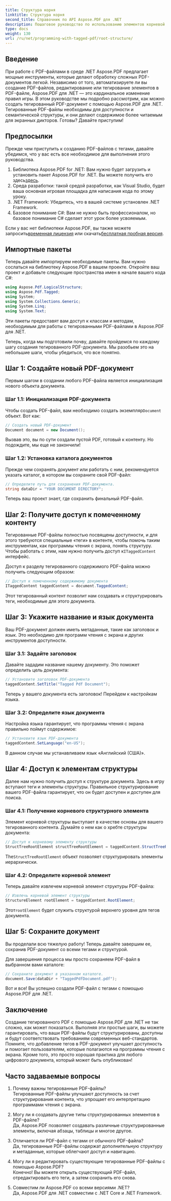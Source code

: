 ```yaml
---
title: Структура корня
linktitle: Структура корня
second_title: Справочник по API Aspose.PDF для .NET
description: Пошаговое руководство по использованию элементов корневой структуры с Aspose.PDF для .NET для доступа к корневому объекту и объекту StructTreeRoot документа PDF.
type: docs
weight: 130
url: /ru/net/programming-with-tagged-pdf/root-structure/
---
```

## Введение

При работе с PDF-файлами в среде .NET Aspose.PDF предлагает мощные инструменты, которые делают обработку сложных PDF-документов легкой. Независимо от того, автоматизируете ли вы создание PDF-файлов, редактирование или тегирование элементов в PDF-файле, Aspose.PDF для .NET — это кардинальное изменение правил игры. В этом руководстве мы подробно рассмотрим, как можно создать тегированный PDF-документ с помощью Aspose.PDF для .NET. Тегированные PDF-файлы необходимы для доступности и семантической структуры, и они делают содержимое более читаемым для экранных дикторов. Готовы? Давайте приступим!

## Предпосылки

Прежде чем приступить к созданию PDF-файлов с тегами, давайте убедимся, что у вас есть все необходимое для выполнения этого руководства.

1.  Библиотека Aspose.PDF for .NET: Вам нужно будет загрузить и установить пакет Aspose.PDF for .NET. Вы можете получить его здесь[здесь](https://releases.aspose.com/pdf/net/).
2. Среда разработки: такой средой разработки, как Visual Studio, будет ваша основная игровая площадка для написания кода по этому уроку.
3. .NET Framework: Убедитесь, что в вашей системе установлен .NET Framework.
4. Базовое понимание C#: Вам не нужно быть профессионалом, но базовое понимание C# сделает этот урок более усвояемым.

 Если у вас нет библиотеки Aspose.PDF, вы также можете запросить[временная лицензия](https://purchase.aspose.com/temporary-license/) или скачать[бесплатная пробная версия](https://releases.aspose.com/).

## Импортные пакеты

Теперь давайте импортируем необходимые пакеты. Вам нужно сослаться на библиотеку Aspose.PDF в вашем проекте. Откройте ваш проект и добавьте следующие пространства имен в начале вашего кода C#:

```csharp
using Aspose.Pdf.LogicalStructure;
using Aspose.Pdf.Tagged;
using System;
using System.Collections.Generic;
using System.Linq;
using System.Text;
```

Эти пакеты предоставят вам доступ к классам и методам, необходимым для работы с тегированными PDF-файлами в Aspose.PDF для .NET.

Теперь, когда мы подготовили почву, давайте пройдемся по каждому шагу создания тегированного PDF-документа. Мы разобьем это на небольшие шаги, чтобы убедиться, что все понятно.

## Шаг 1: Создайте новый PDF-документ

Первым шагом в создании любого PDF-файла является инициализация нового объекта документа.

### Шаг 1.1: Инициализация PDF-документа
 Чтобы создать PDF-файл, вам необходимо создать экземпляр`Document` объект. Вот как:

```csharp
// Создать новый PDF-документ
Document document = new Document();
```

Вызвав это, вы по сути создали пустой PDF, готовый к контенту. Но подождите, мы еще не закончили!

### Шаг 1.2: Установка каталога документов
Прежде чем сохранять документ или работать с ним, рекомендуется указать каталог, в котором вы сохраните свой PDF-файл:

```csharp
// Определите путь для сохранения PDF-документа.
string dataDir = "YOUR DOCUMENT DIRECTORY";
```

Теперь ваш проект знает, где сохранить финальный PDF-файл.

## Шаг 2: Получите доступ к помеченному контенту

 Тегированные PDF-файлы полностью посвящены доступности, и для этого требуются специальные «теги» в контенте, чтобы помочь таким инструментам, как программы чтения с экрана, понять структуру. Чтобы работать с этим, нам нужно получить доступ к`ITaggedContent` интерфейс.

Доступ к разделу тегированного содержимого PDF-файла можно получить следующим образом:

```csharp
// Доступ к помеченному содержимому документа
ITaggedContent taggedContent = document.TaggedContent;
```

Этот тегированный контент позволит нам создавать и структурировать теги, необходимые для этого документа.

## Шаг 3: Укажите название и язык документа

Ваш PDF-документ должен иметь метаданные, такие как заголовок и язык. Это необходимо для программ чтения с экрана и других инструментов доступности.

### Шаг 3.1: Задайте заголовок
Давайте зададим название нашему документу. Это поможет определить цель документа:

```csharp
// Установите заголовок PDF-документа
taggedContent.SetTitle("Tagged Pdf Document");
```

Теперь у вашего документа есть заголовок! Перейдем к настройкам языка.

### Шаг 3.2: Определите язык документа
Настройка языка гарантирует, что программы чтения с экрана правильно поймут содержимое:

```csharp
// Установите язык PDF-документа
taggedContent.SetLanguage("en-US");
```

В данном случае мы устанавливаем язык «Английский (США)».

## Шаг 4: Доступ к элементам структуры

Далее нам нужно получить доступ к структуре документа. Здесь в игру вступают теги и элементы структуры. Правильное структурирование вашего PDF-файла гарантирует, что он будет доступен и доступен для поиска.

### Шаг 4.1: Получение корневого структурного элемента
Элемент корневой структуры выступает в качестве основы для вашего тегированного контента. Думайте о нем как о хребте структуры документа:

```csharp
// Доступ к корневому элементу структуры
StructTreeRootElement structTreeRootElement = taggedContent.StructTreeRootElement;
```

 The`StructTreeRootElement` объект позволяет структурировать элементы иерархически.

### Шаг 4.2: Определите корневой элемент
Теперь давайте извлечем корневой элемент структуры PDF-файла:

```csharp
// Извлечь корневой элемент структуры
StructureElement rootElement = taggedContent.RootElement;
```

 Этот`rootElement` будет служить структурой верхнего уровня для тегов документа.

## Шаг 5: Сохраните документ

Вы проделали всю тяжелую работу! Теперь давайте завершим ее, сохранив PDF-документ со всеми тегами и структурой.

Для завершения процесса мы просто сохраняем PDF-файл в выбранном вами каталоге:

```csharp
// Сохраните документ в указанном каталоге.
document.Save(dataDir + "TaggedPdfDocument.pdf");
```

Вот и все! Вы успешно создали PDF-файл с тегами с помощью Aspose.PDF для .NET. 

## Заключение

Создание тегированного PDF с помощью Aspose.PDF для .NET не так сложно, как может показаться. Выполняя эти простые шаги, вы можете гарантировать, что ваши PDF-файлы будут структурированы, доступны и будут соответствовать требованиям современных веб-стандартов. Помните, что добавление тегов в PDF-документ улучшает доступность и помогает пользователям, которые полагаются на программы чтения с экрана. Кроме того, это просто хорошая практика для любого цифрового документа, который может быть опубликован!

## Часто задаваемые вопросы

1. Почему важны тегированные PDF-файлы?  
   Тегированные PDF-файлы улучшают доступность за счет структурирования контента, что упрощает его интерпретацию программами чтения с экрана.

2. Могу ли я создавать другие типы структурированных элементов в PDF-файле?  
   Да, Aspose.PDF позволяет создавать различные структурированные элементы, включая абзацы, таблицы и многое другое.

3. Отличается ли PDF-файл с тегами от обычного PDF-файла?  
   Да, тегированные PDF-файлы содержат дополнительную структуру и метаданные, которые облегчают доступ и навигацию.

4. Могу ли я редактировать существующие тегированные PDF-файлы с помощью Aspose.PDF?  
   Конечно! Вы можете открыть существующий PDF-файл, отредактировать его теги, а затем сохранить его снова.

5. Совместим ли Aspose.PDF со всеми версиями .NET?  
   Да, Aspose.PDF для .NET совместим с .NET Core и .NET Framework.